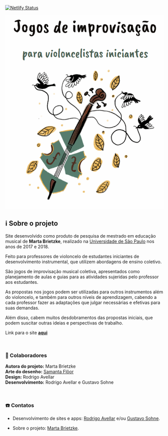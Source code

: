 [![Netlify Status](https://api.netlify.com/api/v1/badges/788f39bc-72ba-4f5f-99b2-53466fcd12be/deploy-status)](https://app.netlify.com/sites/martabrietzke/deploys)

<p align="center">
  <img src="src/assets/images/img-readme.png" style="background: white" alt="Jogos de improvisação">
</p>

## :information_source: **Sobre o projeto**

Site desenvolvido como produto de pesquisa de mestrado em educação musical de **Marta Brietzke**, realizado na [Universidade de São Paulo](https://www5.usp.br/) nos anos de 2017 e 2018.

Feito para professores de violoncelo de estudantes iniciantes de desenvolvimento instrumental, que utilizem abordagens de ensino coletivo.

São jogos de improvisação musical coletiva, apresentados como planejamento de aulas e guias para as atividades sujeridas pelo professor aos estudantes.

As propostas nos jogos podem ser utilizadas para outros instrumentos além do violoncelo, e também para outros níveis de aprendizagem, cabendo a cada professor fazer as adaptações que julgar necessárias e efetivas para suas demandas.

Além disso, cabem muitos desdobramentos das propostas iniciais, que podem suscitar outras ideias e perspectivas de trabalho.

Link para o site **<a target="_blank" href="https://jogoscello.com/">aqui</a>**

<br />

### :page_facing_up: Colaboradores

**Autora do projeto:** Marta Brietzke <br/>
**Arte do desenho:** <a target="__blank" href="https://www.samantafloor.com.br/">Samanta Flôor</a> <br/>
**Design:** Rodrigo Avellar <br/>
**Desenvolvimento:** Rodrigo Avellar e Gustavo Sohne <br/>

<br />

### :phone: Contatos

- Desenvolvimento de sites e apps: <a target="_blank" href="mailto:ramprofissional@gmail.com?subject=Contato jogos.com&body=Olá Rodrigo! Eu sou <diga seu nome> e gostaria...">
  Rodrigo Avellar</a> e/ou <a target="_blank" href="mailto:gustavosohne38@gmail.com?subject=Contato jogos.com&body=Olá Gustavo! Eu sou <diga seu nome> e gostaria...">
  Gustavo Sohne</a>.

- Sobre o projeto: <a target="_blank" href="mailto:martabrietzke@gmail.com?subject=Contato jogos.com&body=Olá Marta! Eu sou <diga seu nome> e gostaria...">
  Marta Brietzke</a>.
